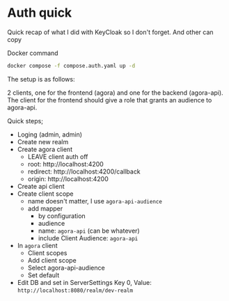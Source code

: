 # Auth quick

Quick recap of what I did with KeyCloak so I don't forget. And other can copy

Docker command
```zsh
docker compose -f compose.auth.yaml up -d
```

The setup is as follows:

2 clients, one for the frontend (agora) and one for the backend (agora-api).
The client for the frontend should give a role that grants an audience to agora-api.

Quick steps;

- Loging (admin, admin)
- Create new realm
- Create agora client
  - LEAVE client auth off
  - root: http://localhost:4200
  - redirect: http://localhost:4200/callback
  - origin: http://localhost:4200
- Create api client
- Create client scope 
  - name doesn't matter, I use `agora-api-audience`
  - add mapper
    - by configuration
    - audience
    - name: `agora-api` (can be whatever)
    - include Client Audience: `agora-api`
- In `agora` client
  - Client scopes
  - Add client scope
  - Select agora-api-audience
  - Set default
- Edit DB and set in ServerSettings Key 0, Value: `http://localhost:8080/realm/dev-realm`
